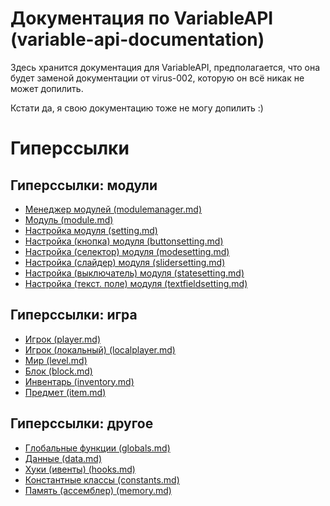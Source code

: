 # Документация по VariableAPI (variable-api-documentation)
Здесь хранится документация для VariableAPI, предполагается, что она будет заменой документации от virus-002, которую он всё никак не может допилить.

Кстати да, я свою документацию тоже не могу допилить :)

# Гиперссылки
## Гиперссылки: модули
* [Менеджер модулей (modulemanager.md)](modules/modulemanager.md)
* [Модуль (module.md)](modules/module.md)
* [Настройка модуля (setting.md)](modules/setting.md)
* [Настройка (кнопка) модуля (buttonsetting.md)](modules/buttonsetting.md)
* [Настройка (селектор) модуля (modesetting.md)](modules/modesetting.md)
* [Настройка (слайдер) модуля (slidersetting.md)](modules/slidersetting.md)
* [Настройка (выключатель) модуля (statesetting.md)](modules/statesetting.md)
* [Настройка (текст. поле) модуля (textfieldsetting.md)](modules/textfieldsetting.md)

## Гиперссылки: игра
* [Игрок (player.md)](game/player.md)
* [Игрок (локальный) (localplayer.md)](game/localplayer.md)
* [Мир (level.md)](game/level.md)
* [Блок (block.md)](game/block.md)
* [Инвентарь (inventory.md)](game/inventory.md)
* [Предмет (item.md)](game/item.md)

## Гиперссылки: другое
* [Глобальные функции (globals.md)](other/globals.md)
* [Данные (data.md)](other/data.md)
* [Хуки (ивенты) (hooks.md)](other/hooks.md)
* [Константные классы (constants.md)](other/constants.md)
* [Память (ассемблер) (memory.md)](other/memory.md)
